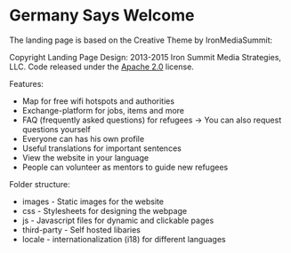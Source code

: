 # Germany Says Welcome

The landing page is based on the Creative Theme by IronMediaSummit:

Copyright Landing Page Design: 2013-2015 Iron Summit Media Strategies, LLC. Code released under the [Apache 2.0](https://github.com/IronSummitMedia/startbootstrap-creative/blob/gh-pages/LICENSE) license.

Features:

* Map for free wifi hotspots and authorities
* Exchange-platform for jobs, items and more
* FAQ (frequently asked questions) for refugees
-> You can also request questions yourself
* Everyone can has his own profile
* Useful translations for important sentences
* View the website in your language
* People can volunteer as mentors to guide new refugees

Folder structure:
* images - Static images for the website
* css - Stylesheets for designing the webpage
* js - Javascript files for dynamic and clickable pages 
* third-party - Self hosted libaries 
* locale - internationalization (i18) for different languages
